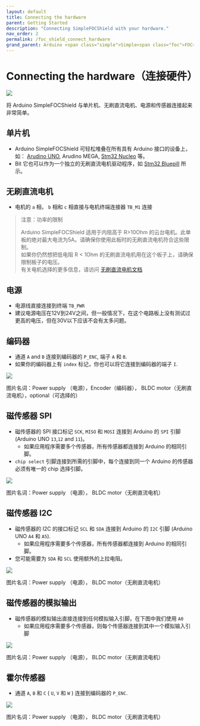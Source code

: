 ```yaml
---
layout: default
title: Connecting the hardware
parent: Getting Started
description: "Connecting SimpleFOCShield with your hardware."
nav_order: 2
permalink: /foc_shield_connect_hardware
grand_parent: Arduino <span class="simple">Simple<span class="foc">FOC</span>Shield</span>
---
```


# Connecting the hardware（连接硬件）

<p>
<img src="extras/Images/connection.gif" class="width50">
</p>

将 Arduino <span class="simple">Simple<span class="foc">FOC</span>Shield</span> 与单片机、无刷直流电机、电源和传感器连接起来非常简单。

## 单片机
- Arduino <span class="simple">Simple<span class="foc">FOC</span>Shield</span> 可轻松堆叠在所有具有 Arduino 接口的设备上，如： [Arudino UNO](arduino_simplefoc_shield), Arudino MEGA, [Stm32 Nucleo](nucleo_connection) 等。
- Bit 它也可以作为一个独立的无刷直流电机驱动程序，如 [Stm32 Bluepill](bluepill_connection) 所示。

## 无刷直流电机
- 电机的 `a` 相， `b` 相和 `c`  相直接与电机终端连接器 `TB_M1` 连接

<blockquote class="warning"><p class="heading">注意：功率的限制</p>
Arduino <span class="simple">Simple<span class="foc">FOC</span>Shield</span> 适用于内阻高于 R>10Ohm 的云台电机。此单板的绝对最大电流为5A。请确保你使用此板时的无刷直流电机符合这些限制。  <br>
如果你仍然想把低电阻 R < 1Ohm 的无刷直流电机用在这个板子上，请确保限制板子的电压。 <br>
有关电机选择的更多信息，请访问 <a href="bldc_motors"> 无刷直流电机文档</a>
</blockquote>

## 电源
- 电源线直接连接到终端 `TB_PWR` 
- 建议电源电压在12V到24V之间，但一般情况下，在这个电路板上没有测试过更高的电压，但在30V以下应该不会有太多问题。



## 编码器
- 通道 `A` and `B` 连接到编码器的 `P_ENC`, 端子 `A` 和 `B`. 
- 如果你的编码器上有 `index` 标记，你也可以将它连接到编码器的端子 `I`.

<img src="extras/Images/foc_shield_v13_enc.png" class="">

图片名词：Power supply （电源），Encoder（编码器）， BLDC motor（无刷直流电机），optional（可选择的）

## 磁传感器 SPI
- 磁传感器的 SPI 接口标记 `SCK`, `MISO` 和 `MOSI` 连接到 Arduino 的 `SPI` 引脚 (Arduino UNO `13`,`12` and `11`)。
  - 如果应用程序需要多个传感器，所有传感器都连接到 Arduino 的相同引脚。
-  `chip select` 引脚连接到所需的引脚中，每个连接到同一个 Arduino 的传感器必须有唯一的 chip 选择引脚。

<img src="extras/Images/foc_shield_v13_magSPI.png" class="">

图片名词：Power supply （电源）， BLDC motor（无刷直流电机）

## 磁传感器 I2C
- 磁传感器的 I2C 的接口标记 `SCL` 和 `SDA` 连接到 Arduino 的 `I2C` 引脚 (Arduino UNO `A4` 和 `A5`). 
  - 如果应用程序需要多个传感器，所有传感器都连接到 Arduino 的相同引脚。
- 您可能需要为 `SDA` 和 `SCL` 使用额外的上拉电阻。

<img src="extras/Images/foc_shield_v13_magI2C.png" class="">

图片名词：Power supply （电源）， BLDC motor（无刷直流电机）


## 磁传感器的模拟输出
- 磁传感器的模拟输出直接连接到任何模拟输入引脚，在下图中我们使用 `A0`
  - 如果应用程序需要多个传感器，则每个传感器连接到其中一个模拟输入引脚

<img src="extras/Images/foc_shield_v13_analog.png" class="">

图片名词：Power supply （电源）， BLDC motor（无刷直流电机）


## 霍尔传感器
- 通道 `A`, `B` 和 `C` ( `U`, `V` 和 `W` ) 连接到编码器的 `P_ENC`. 

<img src="extras/Images/foc_shield_v13_hall.png" class="">

图片名词：Power supply （电源）， BLDC motor（无刷直流电机）

